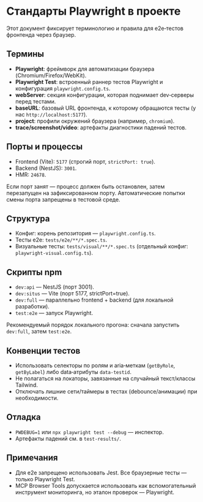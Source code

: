 # Стандарты Playwright в проекте

Этот документ фиксирует терминологию и правила для e2e‑тестов фронтенда через браузер.

## Термины
- **Playwright**: фреймворк для автоматизации браузера (Chromium/Firefox/WebKit).
- **Playwright Test**: встроенный раннер тестов Playwright и конфигурация `playwright.config.ts`.
- **webServer**: секция конфигурации, которая поднимает dev‑серверы перед тестами.
- **baseURL**: базовый URL фронтенда, к которому обращаются тесты (у нас `http://localhost:5177`).
- **project**: профили окружений браузера (например, `chromium`).
- **trace/screenshot/video**: артефакты диагностики падений тестов.

## Порты и процессы
- Frontend (Vite): `5177` (строгий порт, `strictPort: true`).
- Backend (NestJS): `3001`.
- HMR: `24678`.

Если порт занят — процесс должен быть остановлен, затем перезапущен на зафиксированном порту. Автоматические попытки смены порта запрещены в тестовой среде.

## Структура
- Конфиг: корень репозитория — `playwright.config.ts`.
- Тесты e2e: `tests/e2e/**/*.spec.ts`.
- Визуальные тесты: `tests/visual/**/*.spec.ts` (отдельный конфиг: `playwright-visual.config.ts`).

## Скрипты npm
- `dev:api` — NestJS (порт 3001).
- `dev:situs` — Vite (порт 5177, strictPort=true).
- `dev:full` — параллельно frontend + backend (для локальной разработки).
- `test:e2e` — запуск Playwright.

Рекомендуемый порядок локального прогона: сначала запустить `dev:full`, затем `test:e2e`.

## Конвенции тестов
- Использовать селекторы по ролям и aria‑меткам (`getByRole`, `getByLabel`) либо data‑атрибуты `data-testid`.
- Не полагаться на локаторы, завязанные на случайный текст/классы Tailwind.
- Отключать лишние сети/таймеры в тестах (debounce/анимации) при необходимости.

## Отладка
- `PWDEBUG=1` или `npx playwright test --debug` — инспектор.
- Артефакты падений см. в `test-results/`.

## Примечания
- Для e2e запрещено использовать Jest. Все браузерные тесты — только Playwright Test.
- MCP Browser Tools допускается использовать как вспомогательный инструмент мониторинга, но эталон проверок — Playwright.
